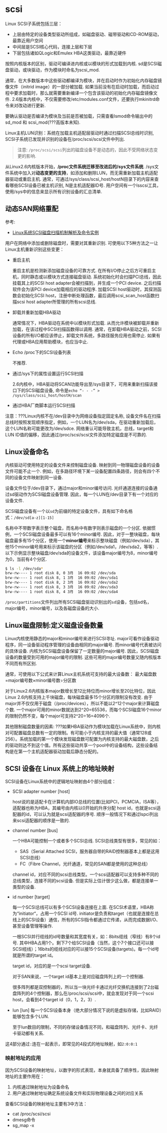 # scsi
Linux SCSI子系统包括三层：
- 上层由特定的设备类型驱动所组成，如磁盘驱动、磁带驱动和CD-ROM驱动，最靠近用户空间
- 中间层是SCSI核心代码，连接上层和下层
- 下层包括诸如QLogic和Emulex HBA这类驱动，最靠近硬件

按照内核版本的区别，驱动可编译进内核或以模块的形式加载到内核. sd是SCSI磁盘驱动，或块驱动，作为模块时命名为scsi_mod.

通常，在大多数版本中这些驱动都编译为模块，并在启动时作为初始化内存磁盘镜像文件（initrid image）的一部分被加载. 如果当前没有在启动时加载，而启动过程中要求加载时，那么就需要重新编译一个包含该驱动的初始化内存磁盘镜像文件. 2.6版本内核中，不仅需要修改/etc/modules.conf文件，还要执行mkinitrd命令来对改动进行更新.

要确认驱动是否编译为模块及当前是否被加载，只需查看lsmod命令输出中的sd_mod 和 scsi_mod(???高版本未知).

Linux主机LUN识别：系统在加载主机适配层驱动时通过扫描SCSI总线时识别, SCSI子系统已发现并识别的设备在/proc/scsi/scsi文件中列出.

> 注意: `/proc/scsi/scsi`列出的磁盘设备不是动态的，因此不受网络状态变更的影响.

从Linux2.6内核版本开始，**/proc文件系统迁移至改进后的/sys文件系统**. /sys文件系统中加入对**动态变更的支持**，如添加和删除LUN，而无需重新加载主机适配器驱动或重启主机. 通常，可通过/sys/class/scsi_host/hostN目录下的内容来查看哪些SCSI设备已被主机识别, N是主机适配器ID号. 用户空间有一个lsscsi工具， 使用/sys中的信息来显示所有识别设备的汇总清单.

## 动态SAN网络重配
参考:
- [Linux系统SCSI磁盘扫描机制解析及命令实例](https://blog.csdn.net/jiaping0424/article/details/51777043)

用户在网络中添加或删除磁盘时，需要对其重新识别. 可使用以下5种方法之一让Linux主机重新识别这些变更：
- 重启主机

    重启主机是检测新添加磁盘设备的可靠方式. 在所有I/O停止之后方可重启主机，同时静态或以模块方式连接磁盘驱动. 系统初始化时会扫描PCI总线，因此挂载其上的SCSI host adapter会被扫描到，并生成一个PCI device. 之后扫描软件会为该PCI device加载相应的驱动程序. 加载SCSI host驱动时，其探测函数会初始化SCSI host，注册中断处理函数，最后调用scsi_scan_host函数扫描scsi host adapter所管理的所有scsi总线.
- 卸载并重新加载HBA驱动

    通常情况下，HBA驱动在系统中以模块形式加载. 从而允许模块被卸载并重新加载，在该过程中SCSI扫描函数得以调用. 通常，在卸载HBA驱动之前，SCSI设备的所有I/O都应该停止，卸载文件系统，多路径服务应用也需停止. 如果有代理或HBA应用帮助模块，也应当中止.
- Echo /proc下的SCSI设备列表

    不推荐.
- 通过/sys下的属性设置运行SCSI扫描

    2.6内核中，HBA驱动将SCAN功能导出至/sys目录下，可用来重新扫描该接口下的SCSI磁盘设备, 命令是`echo “- - -” > /sys/class/scsi_host/hostH/scan`
- 通过HBA厂商脚本运行SCSI扫描


注意：???Linux内核不在/dev目录中为网络设备指定固定名称, 设备文件名在扫描总线时按照发现顺序指定，例如，一个LUN名为/dev/sda，在驱动重新加载后，这个LUN名称可能更改为/dev/sdce. 网络重认可能导致主机，总线，target和LUN ID值的偏移，因此通过/proc/scsi/scsi文件添加特定磁盘是不可靠的.

## Linux设备命名
内核驱动可使用特定的设备文件来控制磁盘设备. 映射到同一物理磁盘设备的设备文件可能不止一个. 例如，在多路径环境下某一设备配置四条路径，则会有四个不同的设备文件映射到同一设备.

 设备文件位于/dev目录下，通过major和minor编号访问. 光纤通道连接的设备通过sd驱动作为SCSI磁盘设备管理. 因此，每一个LUN在/dev目录下有一个对应的设备文件.

 SCSI磁盘设备有一个以`sd`为前缀的特定设备文件，具有如下命名格式：`/dev/sd[a-z][1-15]`

名称中不带数字表示整个磁盘，而名称中有数字则表示磁盘的一个分区. 依据惯例，一个SCSI磁盘设备最多可以有16个minor编号. 因此，对于一整块磁盘，每块磁盘最多有15个分区，使用一个**minor编号**来标示整块磁盘（例如/dev/sda），其他15个minor编号用来标示该磁盘的分区（例如/dev/sda1，/dev/sda2，等等）. 以下示例显示整块磁盘/dev/sda的设备文件，该设备major编号为8，minor编号为0，当前有4个分区.
```sh
$ ls -l /dev/sda*
brw-rw---- 1 root disk 8, 0 3月  16 09:02 /dev/sda
brw-rw---- 1 root disk 8, 1 3月  16 09:02 /dev/sda1
brw-rw---- 1 root disk 8, 2 3月  16 09:02 /dev/sda2
brw-rw---- 1 root disk 8, 3 3月  16 09:02 /dev/sda3
brw-rw---- 1 root disk 8, 4 3月  16 09:02 /dev/sda4
```
 
`/proc/partitions`文件列出所有SCSI磁盘驱动识别出的`sd`设备，包括sd名，major编号，minor编号，以及各磁盘设备的大小.

## Linux磁盘限制:定义磁盘设备数量
Linux内核使用静态的major和minor编号来进行SCSI寻址. major可看作设备驱动程序，同一设备驱动程序管理的设备由相同的major编号. 而minor编号代表被访问的具体设备. 内核为SCSI磁盘设备保留了一定数量的major编号. 因此，SCSI磁盘设备的数量受到可用的major编号的限制. 这些可用的major编号数量又随内核版本不同而有所区别.

通常，可使用以下公式来计算Linux主机系统可支持的最大设备数：
最大磁盘数=major编号数×minor编号数÷分区数

对于Linux2.6内核版本major数增长至12比特位而minor增长至20比特位，因此Linux 2.6内核支持上千块磁盘，每块磁盘最多15个分区的限制没有改变. 由于major并不仅仅用于磁盘（/proc/devices），所以不能以2^12个major来计算磁盘个数. 一个major可用的minor数就达到2^20=65536，而每个SCSI磁盘16个minor的限制仍然不变，每个major可支持2^20÷16=4096个. 

其他限制磁盘数量的因素: ???如果HBA驱动作为模块加载在Linux系统中，则内核对可配置磁盘总数有一定的限制。有可能小于内核支持的最大值（通常128或256）。系统加载的第一个模块发现磁盘数可配置为内核支持的最大磁盘数，之后的驱动则达不到这个值。所有这些驱动共享一个pool中的设备结构，这些设备结构是在第一个主机适配器驱动加载后静态分配的。

## SCSI 设备在 Linux 系统上的地址映射
SCSI设备在Linux系统中的逻辑地址映射由4个部分组成：
- SCSI adapter number [host]

    host说的是适配卡在计算机内部IO总线的位置(比如PCI，PCMCIA，ISA等），适配器也称为HBA，其编号由内核以0开始的升序分配
    host id，也就是scsi适配器的id，可以认为就是scsi适配器的序号. 顺序一般情况下和通过lspci列出来scsi适配器的顺序是一致的.
- channel number [bus]

    一个HBA可能控制一个或者多个SCSI总线.
    SCSI总线类型有很多，常见的如：
    - SAS（Serial Attached SCSI，服务器自带的RAID控制器基本上都是这用SCSI总线）
    - FC（Fibre Channel，光纤通道，常见的SAN都是使用的这种总线）

    channel id，对应不同的scsi总线类型。一个scsi适配器可以支持多种不同的总线类型，连接不同的scsi设备. 但是实际上估计很少这么做，都是连接单一类型的设备.
- id number [target]

    每一个SCSI总线可以有多个SCSI设备连接在上面. 在SCSI术语里，HBA称为“initiator“，占用一个SCSI id号.
    initiator是负责和target（也就是连接在总线上的SCSI设备）通信，所有的SCSI指令都通过它传递，从而完成数据I/O、甚至设备管理等操作.

    一根SCSI并行缆线的id号数量和其宽度有关，如：8bits缆线（窄线）有8个id号. 其中HBA占用1个。剩下7个给SCSI设备（当然，这个7个接口还可以接SCSI缆线）；16bits的缆线对应的可以接15个SCSI设备(targets)。每一个id号就是所谓的target id。

    target id，对应的是一个scsi target设备.

    对于SAN来说，一个target id基本上是对应磁盘阵列上的一个控制器.

    很多阵列都是双控制器的，所以当一块光纤卡通过光纤交换机连接到了2台磁盘阵列的4个控制器，那么在/proc/scsi/scsi中，就会发现对于同一个scsi host，会看到4个target id（0，1，2，3）.

- lun [lun]
    每一个SCSI设备本身（绝大部分情况下说的是虚拟存储，比如RAID）能够包含多个LUN.

    至于lun数目的限制，不同的存储设备情况不同，和磁盘阵列、光纤卡、光纤卡驱动都有关系.

这4部分通过`:`连在一起表示，即常见的4段式的地址映射，如`2:0:0:1`

### 映射地址的应用
因为SCSI设备的映射地址，以数字的形式表现，本身就具备了顺序性，因此映射地址的主要作用在：
1. 内核通过映射地址为设备命名
1. 用户通过映射地址确定系统设备文件和实际物理设备之间的对应关系

查看SCSI设备的映射地址主要有3中方法：
- cat /proc/scsi/scsi
- dmesg命令
- sg_map -x
 